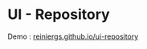 UI - Repository
===============

Demo : <a href="reiniergs.github.io/ui-repository">reiniergs.github.io/ui-repository</a>
